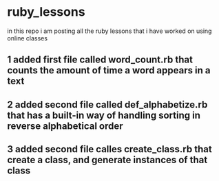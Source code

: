 # ruby_lessons
in this repo i am posting all the ruby lessons that i have worked on using online classes
## 1 added first file called word_count.rb that counts the amount of time a word appears in a text 
## 2 added second file called def_alphabetize.rb that has a built-in way of handling sorting in reverse alphabetical order
## 3 added second file calles create_class.rb that create a class, and generate instances of that class
